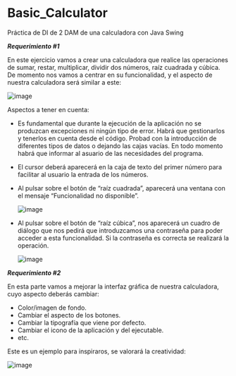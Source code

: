 # Basic_Calculator
Práctica de DI de 2 DAM de una calculadora con Java Swing



***Requerimiento #1*** 

En este ejercicio vamos a crear una calculadora que realice las operaciones de sumar, restar, 
multiplicar, dividir dos números, raíz cuadrada y cúbica. De momento nos vamos a centrar en su 
funcionalidad, y el aspecto de nuestra calculadora será similar a este: 

![image](https://user-images.githubusercontent.com/98947580/200544986-ca6bf981-a31b-48f2-ad3c-c2a5e39baa3f.png)

 
  
 
 
Aspectos a tener en cuenta: 
 
* Es fundamental que durante la ejecución de la aplicación  no se produzcan excepciones  ni 
ningún tipo de error. Habrá que gestionarlos y tenerlos en cuenta desde el código. Probad 
con la introducción de diferentes tipos de datos o dejando las cajas vacías. En todo momento 
habrá que informar al asuario de las necesidades del programa. 
 
* El cursor deberá aparecerá en la caja de texto del primer número para facilitar al usuario la 
entrada de los números. 
 
* Al  pulsar  sobre  el  botón  de  “raíz  cuadrada”,  aparecerá  una  ventana  con  el  mensaje 
“Funcionalidad no disponible”. 
 
  ![image](https://user-images.githubusercontent.com/98947580/200545098-7f2a7bd2-0462-4817-86e2-0ac3994f789c.png)

 
 
  
* Al pulsar sobre el botón de “raíz cúbica”, nos aparecerá un cuadro de diálogo que nos pedirá 
que introduzcamos una contraseña para poder acceder a esta funcionalidad. Si la contraseña 
es correcta se realizará la operación. 
 
  ![image](https://user-images.githubusercontent.com/98947580/200545172-51bbb6cb-412f-4a66-b2c0-63e3deee5928.png)


 
 
 
 
***Requerimiento #2*** 
 
En esta parte vamos a mejorar la interfaz gráfica de nuestra calculadora, cuyo aspecto deberás 
cambiar: 
 
* Color/imagen de fondo. 
* Cambiar el aspecto de los botones. 
* Cambiar la tipografía que viene por defecto. 
* Cambiar el icono de la aplicación y del ejecutable. 
* etc. 
 
Este es un ejemplo para inspiraros, se valorará la creatividad: 

![image](https://user-images.githubusercontent.com/98947580/200545252-7f465b6d-b7d8-4a29-b9be-2c7bd79ef514.png)
